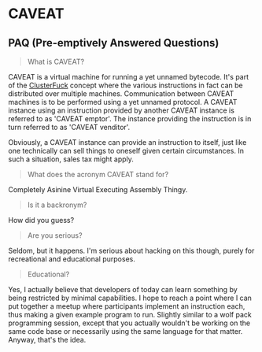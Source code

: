 # CAVEAT

## PAQ (Pre-emptively Answered Questions)

> What is CAVEAT?

CAVEAT is a virtual machine for running a yet unnamed bytecode. It's part of the [ClusterFuck](https://github.com/DevL/ClusterFuck) concept where the various instructions in fact can be distributed over multiple machines. Communication between CAVEAT machines is to be performed using a yet unnamed protocol. A CAVEAT instance using an instruction provided by another CAVEAT instance is referred to as 'CAVEAT emptor'. The instance providing the instruction is in turn referred to as 'CAVEAT venditor'.

Obviously, a CAVEAT instance can provide an instruction to itself, just like one technically can sell things to oneself given certain circumstances. In such a situation, sales tax might apply.

> What does the acronym CAVEAT stand for?

Completely Asinine Virtual Executing Assembly Thingy.

> Is it a backronym?

How did you guess?

> Are you serious?

Seldom, but it happens. I'm serious about hacking on this though, purely for recreational and educational purposes.

> Educational?

Yes, I actually believe that developers of today can learn something by being restricted by minimal capabilities. I hope to reach a point where I can put together a meetup where participants implement an instruction each, thus making a given example program to run. Slightly similar to a wolf pack programming session, except that you actually wouldn't be working on the same code base or necessarily using the same language for that matter. Anyway, that's the idea.
